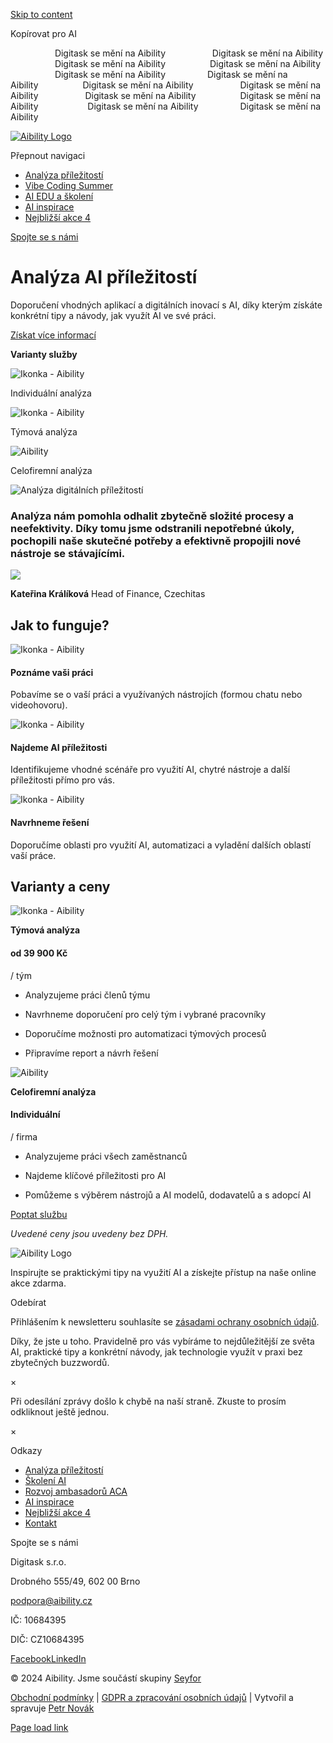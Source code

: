 [Skip to content](https://aibility.cz/analyza-digitalnich-prilezitosti/#content)

Kopírovat pro AI

                  Digitask se mění na Aibility                   Digitask se mění na Aibility                   Digitask se mění na Aibility                  Digitask se mění na Aibility                    Digitask se mění na Aibility                 Digitask se mění na Aibility                  Digitask se mění na Aibility                   Digitask se mění na Aibility                   Digitask se mění na Aibility                  Digitask se mění na Aibility                    Digitask se mění na Aibility                 Digitask se mění na Aibility

[![Aibility Logo](<Base64-Image-Removed>)](https://aibility.cz/)

Přepnout navigaci

- [Analýza příležitostí](https://aibility.cz/analyza-digitalnich-prilezitosti/)
- [Vibe Coding Summer](https://aibility.cz/vibecodingsummer/)
- [AI EDU a školení](https://aibility.cz/skoleni/)
- [AI inspirace](https://aibility.cz/inspirace-a-ai/)
- [Nejbližší akce 4](https://aibility.cz/nejblizsi-ai-akce/)

[Spojte se s námi](https://aibility.cz/kontakt/)

# Analýza AI příležitostí

Doporučení vhodných aplikací a digitálních inovací s AI, díky kterým získáte konkrétní tipy a návody, jak využít AI ve své práci.

[Získat více informací](https://airtable.com/appB05YYWnM6spGjW/shrKWE9D326BGAaXV)

**Varianty služby**

![Ikonka - Aibility](<Base64-Image-Removed>)

Individuální analýza

![Ikonka - Aibility](<Base64-Image-Removed>)

Týmová analýza

![Aibility](<Base64-Image-Removed>)

Celofiremní analýza

![Analýza digitálních příležitostí](<Base64-Image-Removed>)

### Analýza nám pomohla odhalit zbytečně složité procesy a neefektivity. Díky tomu jsme odstranili nepotřebné úkoly, pochopili naše skutečné potřeby a efektivně propojili nové nástroje se stávajícími.

![](<Base64-Image-Removed>)

**Kateřina Králíková** Head of Finance, Czechitas

## Jak to funguje?

![Ikonka - Aibility](<Base64-Image-Removed>)

#### Poznáme vaši práci

Pobavíme se o vaší práci a využívaných nástrojích (formou chatu nebo videohovoru).

![Ikonka - Aibility](<Base64-Image-Removed>)

#### Najdeme AI příležitosti

Identifikujeme vhodné scénáře pro využití AI, chytré nástroje a další příležitosti přímo pro vás.

![Ikonka - Aibility](<Base64-Image-Removed>)

#### Navrhneme řešení

Doporučíme oblasti pro využití AI, automatizaci a vyladění dalších oblastí vaší práce.

## Varianty a ceny

![Ikonka - Aibility](<Base64-Image-Removed>)

**Týmová analýza**

#### od 39 900 Kč

/ tým

- Analyzujeme práci členů týmu

- Navrhneme doporučení pro celý tým i vybrané pracovníky

- Doporučíme možnosti pro automatizaci týmových procesů

- Připravíme report a návrh řešení


![Aibility](<Base64-Image-Removed>)

**Celofiremní analýza**

#### Individuální

/ firma

- Analyzujeme práci všech zaměstnanců

- Najdeme klíčové příležitosti pro AI

- Pomůžeme s výběrem nástrojů a AI modelů, dodavatelů a s adopcí AI


[Poptat službu](https://airtable.com/appB05YYWnM6spGjW/shrKWE9D326BGAaXV)

_Uvedené ceny jsou uvedeny bez DPH._

![Aibility Logo](<Base64-Image-Removed>)

Inspirujte se praktickými tipy na využití AI a získejte přístup na naše online akce zdarma.

Odebírat

Přihlášením k newsletteru souhlasíte se [zásadami ochrany osobních údajů](https://aibility.org/gdpr/).

Díky, že jste u toho. Pravidelně pro vás vybíráme to nejdůležitější ze světa AI, praktické tipy a konkrétní návody, jak technologie využít v praxi bez zbytečných buzzwordů.

×

Při odesílání zprávy došlo k chybě na naší straně. Zkuste to prosím odkliknout ještě jednou.

×

Odkazy

- [Analýza příležitostí](https://aibility.cz/analyza-digitalnich-prilezitosti/)
- [Školení AI](https://aibility.cz/skoleni/)
- [Rozvoj ambasadorů ACA](https://aibility.cz/ai-coach-and-ambassador-program/)
- [AI inspirace](https://aibility.cz/inspirace-a-ai/)
- [Nejbližší akce 4](https://aibility.cz/nejblizsi-ai-akce/)
- [Kontakt](https://aibility.cz/kontakt/)

Spojte se s námi

Digitask s.r.o.

Drobného 555/49, 602 00 Brno

podpora@aibility.cz

IČ: 10684395

DIČ: CZ10684395

[Facebook](https://www.facebook.com/aibilityorg "Facebook")[LinkedIn](https://www.linkedin.com/company/digitask-cz-sk/ "LinkedIn")

© 2024 Aibility. Jsme součástí skupiny [Seyfor](https://www.seyfor.com/)

[Obchodní podmínky](https://aibility.cz/obchodni-podminky/) \| [GDPR a zpracování osobních údajů](https://aibility.cz/gdpr/) \| Vytvořil a spravuje [Petr Novák](https://petrnovak.com/)

 [Page load link](https://aibility.cz/analyza-digitalnich-prilezitosti/#)